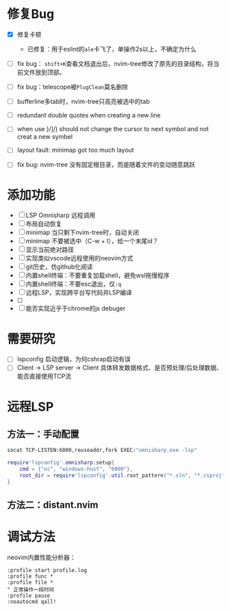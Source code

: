 # 修复Bug
- [x] 修复卡顿
    - 已修复：用于eslint的`ale`卡飞了，单操作2s以上，不确定为什么

- [ ] fix bug： `shift+K`查看文档退出后，nvim-tree修改了原先的目录结构，将当前文件放到顶部。
- [ ] fix bug：telescope被`PlugClean`莫名删除
- [ ] bufferline多tab时，nvim-tree只高亮被选中的tab
- [ ] redundant double quotes when creating a new line
- [ ] when use }/]/) should not change the cursor to next symbol and not creat a new symbel
- [ ] layout fault: minimap got too much layout
- [ ] fix bug: nvim-tree 没有固定根目录，而是随着文件的变动随意跳跃

# 添加功能
- [ ] LSP Omnisharp 远程调用
- [ ] 布局自动恢复
- [ ] minimap 当只剩下nvim-tree时，自动关闭
- [ ] minimap 不要被选中（C-w + l），给一个末尾id？
- [ ] 显示当前绝对路径
- [ ] 实现类似vscode远程使用的neovim方式
- [ ] git历史，仿github化阅读
- [ ] 内置shell终端：不要重复加载shell，避免wsl拖慢程序
- [ ] 内置shell终端：不要esc退出，仅`:q`
- [ ] 远程LSP，实现跨平台写代码并LSP编译
- [ ]
- [ ] 能否实现近乎于chrome的js debuger

# 需要研究
- [ ] lspconfig 启动逻辑，为何cshrap启动有误
- [ ] Client -> LSP server -> Client 具体转发数据格式、是否预处理/后处理数据、能否直接使用TCP流

# 远程LSP

## 方法一：手动配置
```bash
socat TCP-LISTEN:6000,reuseaddr,fork EXEC:"omnisharp.exe -lsp"
```

```lua
require'lspconfig'.omnisharp.setup{
    cmd = {"nc", "windows-host", "6000"},
    root_dir = require'lspconfig'.util.root_pattern("*.sln", "*.csproj"),
}


```

## 方法二：distant.nvim

# 调试方法
neovim内置性能分析器：
```
:profile start profile.log
:profile func *
:profile file *
" 正常操作一段时间
:profile pause
:noautocmd qall!
```
